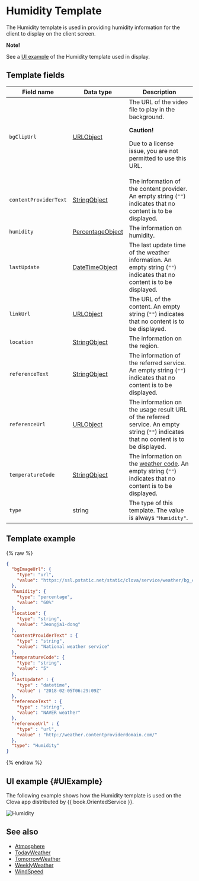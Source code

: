 # Humidity Template
The Humidity template is used in providing humidity information for the client to display on the client screen.

<div class="note">
<p><strong>Note!</strong></p>
<p>See a <a href="#UIExample">UI example</a> of the Humidity template used in display.</p>
</div>

## Template fields

| Field name       | Data type    | Description                     |
|---------------|---------|-----------------------------|
| `bgClipUrl`     | [URLObject](/CIC/References/ContentTemplates/Shared_Objects.md#URLObject) | The URL of the video file to play in the background. <div class="danger"><p><strong>Caution!</strong></p><p>Due to a license issue, you are not permitted to use this URL.</p></div> |
| `contentProviderText`       | [StringObject](/CIC/References/ContentTemplates/Shared_Objects.md#StringObject) | The information of the content provider. An empty string (`""`) indicates that no content is to be displayed.  |
| `humidity`      | [PercentageObject](/CIC/References/ContentTemplates/Shared_Objects.md#PercentageObject) | The information on humidity. |
| `lastUpdate`                | [DateTimeObject](/CIC/References/ContentTemplates/Shared_Objects.md#DateTimeObject) | The last update time of the weather information. An empty string (`""`) indicates that no content is to be displayed. |
| `linkUrl`       | [URLObject](/CIC/References/ContentTemplates/Shared_Objects.md#URLObject) | The URL of the content. An empty string (`""`) indicates that no content is to be displayed.  |
| `location`      | [StringObject](/CIC/References/ContentTemplates/Shared_Objects.md#StringObject) | The information on the region. |
| `referenceText`             | [StringObject](/CIC/References/ContentTemplates/Shared_Objects.md#StringObject) | The information of the referred service. An empty string (`""`) indicates that no content is to be displayed.  |
| `referenceUrl`              | [URLObject](/CIC/References/ContentTemplates/Shared_Objects.md#URLObject)       | The information on the usage result URL of the referred service. An empty string (`""`) indicates that no content is to be displayed.   |
| `temperatureCode`      | [StringObject](/CIC/References/ContentTemplates/Shared_Objects.md#StringObject) | The information on the [weather code](#WeatherCode). An empty string (`""`) indicates that no content is to be displayed.  |
| `type`          | string | The type of this template. The value is always `"Humidity"`. |

## Template example

{% raw %}
```json
{
  "bgImageUrl": {
    "type": "url",
    "value": "https://ssl.pstatic.net/static/clova/service/weather/bg_cloud_night.mp4"
  },
  "humidity": {
    "type": "percentage",
    "value": "60%"
  },
  "location": {
    "type": "string",
    "value": "Jeongja1-dong"
  },
  "contentProviderText" : {
    "type" : "string",
    "value": "National weather service"
  },
  "temperatureCode": {
    "type": "string",
    "value": "5"
  },
  "lastUpdate" : {
    "type" : "datetime",
    "value" : "2018-02-05T06:29:09Z"
  },
  "referenceText" : {
    "type" : "string",
    "value": "NAVER weather"
  },
  "referenceUrl" : {
    "type" : "url",
    "value" : "http://weather.contentproviderdomain.com/"
  },
  "type": "Humidity"
}
```
{% endraw %}

## UI example {#UIExample}
The following example shows how the Humidity template is used on the Clova app distributed by {{ book.OrientedService }}.

![Humidity](/CIC/Resources/Images/Content-Template-Humidity.png)

## See also
* [Atmosphere](/CIC/References/ContentTemplates/Atmosphere.md)
* [TodayWeather](/CIC/References/ContentTemplates/TodayWeather.md)
* [TomorrowWeather](/CIC/References/ContentTemplates/TomorrowWeather.md)
* [WeeklyWeather](/CIC/References/ContentTemplates/WeeklyWeather.md)
* [WindSpeed](/CIC/References/ContentTemplates/WindSpeed.md)
